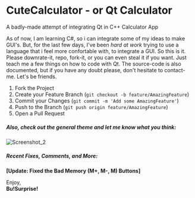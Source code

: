 # CuteCalculator - or Qt Calculator
A badly-made attempt of integrating Qt in C++ Calculator App

As of now, I am learning C#, so i can integrate some of my ideas to make GUI's. But, for the last few days, I've been *hard at work*  trying to use a language that i feel more confortable with, to integrate a GUI. So this is it. Please downrate-it, repo, fork-it, or you can even steal it if you want. Just teach me a few things on how to code with Qt. The source-code is also documented, but if you have any doubt please, don't hesitate to contact-me. Let's be friends.

1. Fork the Project
2. Create your Feature Branch (`git checkout -b feature/AmazingFeature`)
3. Commit your Changes (`git commit -m 'Add some AmazingFeature'`)
4. Push to the Branch (`git push origin feature/AmazingFeature`)
5. Open a Pull Request

<p align="right">

##### Also, check out the general theme and let me know what you think:
![Screenshot_2](https://user-images.githubusercontent.com/86316775/157963486-34560fa2-c315-4cf6-93db-fdfc39eb053d.png)


##### Recent Fixes, Comments, and More:
**[Update: Fixed the Bad Memory (M+, M-, M) Buttons]**  
 
   
  
  
  
  
  
   
Enjoy,  
**Bu!Surprise!**
